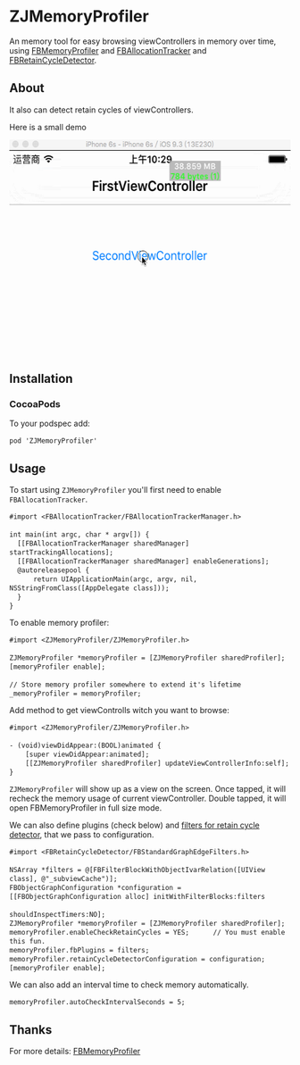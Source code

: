 # ZJMemoryProfiler

An memory tool for easy browsing viewControllers in memory over time, using [FBMemoryProfiler](https://github.com/facebook/FBMemoryProfiler) and [FBAllocationTracker](https://github.com/facebook/FBAllocationTracker) and [FBRetainCycleDetector](https://github.com/facebook/FBRetainCycleDetector).

## About

It also can detect retain cycles of viewControllers.

Here is a small demo

<img src="ExampleGif.gif" width=559 height=384/>

## Installation

### CocoaPods

To your podspec add:

    pod 'ZJMemoryProfiler'

## Usage

To start using `ZJMemoryProfiler` you'll first need to enable `FBAllocationTracker`.

```objc
#import <FBAllocationTracker/FBAllocationTrackerManager.h>

int main(int argc, char * argv[]) {
  [[FBAllocationTrackerManager sharedManager] startTrackingAllocations];
  [[FBAllocationTrackerManager sharedManager] enableGenerations];
  @autoreleasepool {
      return UIApplicationMain(argc, argv, nil, NSStringFromClass([AppDelegate class]));
  }
}
```

To enable memory profiler:

```objc
#import <ZJMemoryProfiler/ZJMemoryProfiler.h>

ZJMemoryProfiler *memoryProfiler = [ZJMemoryProfiler sharedProfiler];
[memoryProfiler enable];

// Store memory profiler somewhere to extend it's lifetime
_memoryProfiler = memoryProfiler;
```

Add method to get viewControlls witch you want to browse:

```objc
#import <ZJMemoryProfiler/ZJMemoryProfiler.h>

- (void)viewDidAppear:(BOOL)animated {
    [super viewDidAppear:animated];
    [[ZJMemoryProfiler sharedProfiler] updateViewControllerInfo:self];
}
```

`ZJMemoryProfiler` will show up as a view on the screen. Once tapped, it will recheck the memory usage of current viewController. Double tapped, it will open FBMemoryProfiler in full size mode.

We can also define plugins (check below) and [filters for retain cycle detector](https://github.com/facebook/FBRetainCycleDetector#filters), that we pass to configuration.

```objc
#import <FBRetainCycleDetector/FBStandardGraphEdgeFilters.h>

NSArray *filters = @[FBFilterBlockWithObjectIvarRelation([UIView class], @"_subviewCache")];
FBObjectGraphConfiguration *configuration = [[FBObjectGraphConfiguration alloc] initWithFilterBlocks:filters
                                                                                     shouldInspectTimers:NO];
ZJMemoryProfiler *memoryProfiler = [ZJMemoryProfiler sharedProfiler];
memoryProfiler.enableCheckRetainCycles = YES;      // You must enable this fun.
memoryProfiler.fbPlugins = filters;
memoryProfiler.retainCycleDetectorConfiguration = configuration;
[memoryProfiler enable];
```

We can also add an interval time to check memory automatically.

```objc
memoryProfiler.autoCheckIntervalSeconds = 5;
```

## Thanks
For more details: [FBMemoryProfiler](https://github.com/facebook/FBMemoryProfiler)
